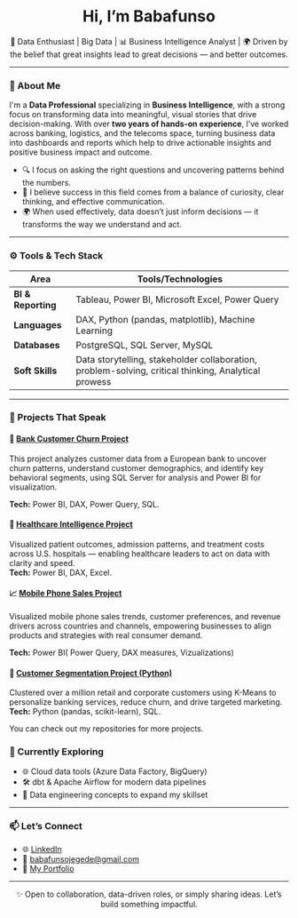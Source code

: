 <h1 align="center"> Hi, I’m Babafunso</h1>
<p align="center">
  🚀 Data Enthusiast | Big Data | 📊 Business Intelligence Analyst | 🌍  Driven by the belief that great insights lead to great decisions — and better outcomes.
</p>

---

### 🧠 About Me

I'm a **Data Professional** specializing in **Business Intelligence**, with a strong focus on transforming data into meaningful, visual stories that drive decision-making. With over **two years of hands-on experience**, I’ve worked across banking, logistics, and the telecoms space, turning business data into dashboards and reports which help to drive actionable insights and positive business impact and outcome.

- 🔍 I focus on asking the right questions and uncovering patterns behind the numbers.
- 🎯 I believe success in this field comes from a balance of curiosity, clear thinking, and effective communication. 
- 🌍 When used effectively, data doesn’t just inform decisions — it transforms the way we understand and act.

---

### ⚙️ Tools & Tech Stack

| Area            | Tools/Technologies |
|-----------------|--------------------|
| **BI & Reporting** | Tableau, Power BI, Microsoft Excel, Power Query |
| **Languages**      | DAX, Python (pandas, matplotlib), Machine Learning |
| **Databases**      | PostgreSQL, SQL Server, MySQL |
| **Soft Skills**    | Data storytelling, stakeholder collaboration, problem-solving, critical thinking, Analytical prowess |

---

### 🚀 Projects That Speak

#### 🧠 [Bank Customer Churn Project](https://github.com/FunsoJay/Bank_customer_churn-analysis)
This project analyzes customer data from a European bank to uncover churn patterns, understand customer demographics, and identify key behavioral segments, using SQL Server for analysis and Power BI for visualization.

**Tech:** Power BI, DAX, Power Query, SQL.

#### 🏥 [Healthcare Intelligence Project](https://github.com/FunsoJay/Healthcare_analysis_dashboard)
Visualized patient outcomes, admission patterns, and treatment costs across U.S. hospitals — enabling healthcare leaders to act on data with clarity and speed.  
**Tech:** Power BI, DAX, Excel. 

#### 📈 [Mobile Phone Sales Project](https://github.com/FunsoJay/Phone-Sales-Analysis-Project)
Visualized mobile phone sales trends, customer preferences, and revenue drivers across countries and channels, empowering businesses to align products and strategies with real consumer demand.

**Tech:** Power BI( Power Query, DAX measures, Vizualizations)

#### 🧠 [Customer Segmentation Project (Python)](https://github.com/FunsoJay/bank_customer_segmentation)
Clustered over a million retail and corporate customers using K-Means to personalize banking services, reduce churn, and drive targeted marketing.  
**Tech:** Python (pandas, scikit-learn), SQL.  


You can check out my repositories for more projects.

### 🌱 Currently Exploring

- 🌐 Cloud data tools (Azure Data Factory, BigQuery)  
- 🛠️ dbt & Apache Airflow for modern data pipelines  
- 🧩 Data engineering concepts to expand my skillset  

---

### 📫 Let’s Connect

- 🌐 [LinkedIn](https://www.linkedin.com/in/babafunso-jegede-09634a232/)
- 📧 babafunsojegede@gmail.com
- 🧳 [My Portfolio](https://funsojay.github.io/babafunsojegede.github.io/)


---

<p align="center">
  ✨ Open to collaboration, data-driven roles, or simply sharing ideas. Let’s build something impactful.
</p>
